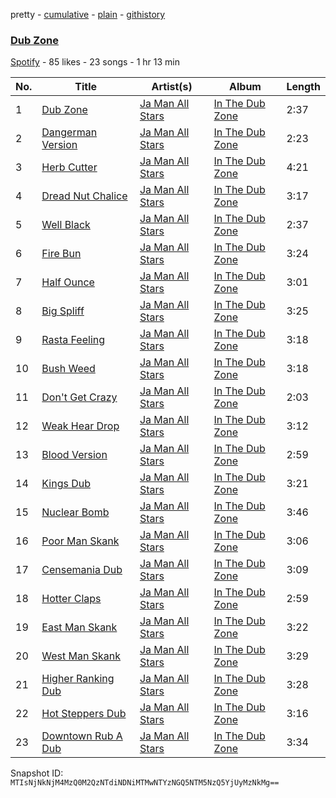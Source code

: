 pretty - [cumulative](/playlists/cumulative/0qNxhUDMiSLrSdTCYD87qn.md) - [plain](/playlists/plain/0qNxhUDMiSLrSdTCYD87qn) - [githistory](https://github.githistory.xyz/mackorone/spotify-playlist-archive/blob/main/playlists/plain/0qNxhUDMiSLrSdTCYD87qn)

### [Dub Zone](https://open.spotify.com/playlist/0qNxhUDMiSLrSdTCYD87qn)

> 

[Spotify](https://open.spotify.com/user/spotify) - 85 likes - 23 songs - 1 hr 13 min

| No. | Title | Artist(s) | Album | Length |
|---|---|---|---|---|
| 1 | [Dub Zone](https://open.spotify.com/track/5kU5irECPZ1tqct2Gjx7hQ) | [Ja Man All Stars](https://open.spotify.com/artist/0lhz2yrMdqRR2mGExicSuS) | [In The Dub Zone](https://open.spotify.com/album/2uu6AxfA9UEp4JCZMi05i7) | 2:37 |
| 2 | [Dangerman Version](https://open.spotify.com/track/6lvxpNyrtxG5QT3PsPQUlO) | [Ja Man All Stars](https://open.spotify.com/artist/0lhz2yrMdqRR2mGExicSuS) | [In The Dub Zone](https://open.spotify.com/album/2uu6AxfA9UEp4JCZMi05i7) | 2:23 |
| 3 | [Herb Cutter](https://open.spotify.com/track/2i65SpTFSN1bU4OqqjPeVO) | [Ja Man All Stars](https://open.spotify.com/artist/0lhz2yrMdqRR2mGExicSuS) | [In The Dub Zone](https://open.spotify.com/album/2uu6AxfA9UEp4JCZMi05i7) | 4:21 |
| 4 | [Dread Nut Chalice](https://open.spotify.com/track/5zQpRmspTac05XccIzpPZ3) | [Ja Man All Stars](https://open.spotify.com/artist/0lhz2yrMdqRR2mGExicSuS) | [In The Dub Zone](https://open.spotify.com/album/2uu6AxfA9UEp4JCZMi05i7) | 3:17 |
| 5 | [Well Black](https://open.spotify.com/track/2cry7z7uf2xpE2vNwZw82D) | [Ja Man All Stars](https://open.spotify.com/artist/0lhz2yrMdqRR2mGExicSuS) | [In The Dub Zone](https://open.spotify.com/album/2uu6AxfA9UEp4JCZMi05i7) | 2:37 |
| 6 | [Fire Bun](https://open.spotify.com/track/65jENMVL05ENAWIqScogJw) | [Ja Man All Stars](https://open.spotify.com/artist/0lhz2yrMdqRR2mGExicSuS) | [In The Dub Zone](https://open.spotify.com/album/2uu6AxfA9UEp4JCZMi05i7) | 3:24 |
| 7 | [Half Ounce](https://open.spotify.com/track/7GXaL6soSFmMIlIIlmVAYb) | [Ja Man All Stars](https://open.spotify.com/artist/0lhz2yrMdqRR2mGExicSuS) | [In The Dub Zone](https://open.spotify.com/album/2uu6AxfA9UEp4JCZMi05i7) | 3:01 |
| 8 | [Big Spliff](https://open.spotify.com/track/1uDUnP56AfAv6ZtnT3hy27) | [Ja Man All Stars](https://open.spotify.com/artist/0lhz2yrMdqRR2mGExicSuS) | [In The Dub Zone](https://open.spotify.com/album/2uu6AxfA9UEp4JCZMi05i7) | 3:25 |
| 9 | [Rasta Feeling](https://open.spotify.com/track/22qb6FoIyS5bCg4zlT1omI) | [Ja Man All Stars](https://open.spotify.com/artist/0lhz2yrMdqRR2mGExicSuS) | [In The Dub Zone](https://open.spotify.com/album/2uu6AxfA9UEp4JCZMi05i7) | 3:18 |
| 10 | [Bush Weed](https://open.spotify.com/track/4rxk443ZAuFTqP8bUcC2Xh) | [Ja Man All Stars](https://open.spotify.com/artist/0lhz2yrMdqRR2mGExicSuS) | [In The Dub Zone](https://open.spotify.com/album/2uu6AxfA9UEp4JCZMi05i7) | 3:18 |
| 11 | [Don't Get Crazy](https://open.spotify.com/track/4c2hmX45AVCMbR1YCkMCHN) | [Ja Man All Stars](https://open.spotify.com/artist/0lhz2yrMdqRR2mGExicSuS) | [In The Dub Zone](https://open.spotify.com/album/2uu6AxfA9UEp4JCZMi05i7) | 2:03 |
| 12 | [Weak Hear Drop](https://open.spotify.com/track/0fwnpWrND8K2mAwz05Dv9s) | [Ja Man All Stars](https://open.spotify.com/artist/0lhz2yrMdqRR2mGExicSuS) | [In The Dub Zone](https://open.spotify.com/album/2uu6AxfA9UEp4JCZMi05i7) | 3:12 |
| 13 | [Blood Version](https://open.spotify.com/track/0XxodQJpWBntYOR3HhqZh3) | [Ja Man All Stars](https://open.spotify.com/artist/0lhz2yrMdqRR2mGExicSuS) | [In The Dub Zone](https://open.spotify.com/album/2uu6AxfA9UEp4JCZMi05i7) | 2:59 |
| 14 | [Kings Dub](https://open.spotify.com/track/1Ec1qJNArftNWXREahBwRU) | [Ja Man All Stars](https://open.spotify.com/artist/0lhz2yrMdqRR2mGExicSuS) | [In The Dub Zone](https://open.spotify.com/album/2uu6AxfA9UEp4JCZMi05i7) | 3:21 |
| 15 | [Nuclear Bomb](https://open.spotify.com/track/6YDPWhnJ9zwwyIeaJhSOQa) | [Ja Man All Stars](https://open.spotify.com/artist/0lhz2yrMdqRR2mGExicSuS) | [In The Dub Zone](https://open.spotify.com/album/2uu6AxfA9UEp4JCZMi05i7) | 3:46 |
| 16 | [Poor Man Skank](https://open.spotify.com/track/76huRykdxr6ClXzX0OlXXa) | [Ja Man All Stars](https://open.spotify.com/artist/0lhz2yrMdqRR2mGExicSuS) | [In The Dub Zone](https://open.spotify.com/album/2uu6AxfA9UEp4JCZMi05i7) | 3:06 |
| 17 | [Censemania Dub](https://open.spotify.com/track/5Ac6ctM4dnWanEyWfAAouz) | [Ja Man All Stars](https://open.spotify.com/artist/0lhz2yrMdqRR2mGExicSuS) | [In The Dub Zone](https://open.spotify.com/album/2uu6AxfA9UEp4JCZMi05i7) | 3:09 |
| 18 | [Hotter Claps](https://open.spotify.com/track/6IqkBdLuKfa090TOAs0VzN) | [Ja Man All Stars](https://open.spotify.com/artist/0lhz2yrMdqRR2mGExicSuS) | [In The Dub Zone](https://open.spotify.com/album/2uu6AxfA9UEp4JCZMi05i7) | 2:59 |
| 19 | [East Man Skank](https://open.spotify.com/track/5GhEJvaloUUfoHPu7E56SV) | [Ja Man All Stars](https://open.spotify.com/artist/0lhz2yrMdqRR2mGExicSuS) | [In The Dub Zone](https://open.spotify.com/album/2uu6AxfA9UEp4JCZMi05i7) | 3:22 |
| 20 | [West Man Skank](https://open.spotify.com/track/2JQoxP8Pxk4LPYvdDLGIRv) | [Ja Man All Stars](https://open.spotify.com/artist/0lhz2yrMdqRR2mGExicSuS) | [In The Dub Zone](https://open.spotify.com/album/2uu6AxfA9UEp4JCZMi05i7) | 3:29 |
| 21 | [Higher Ranking Dub](https://open.spotify.com/track/4qbppcMCFGTI2HmKW1NUFs) | [Ja Man All Stars](https://open.spotify.com/artist/0lhz2yrMdqRR2mGExicSuS) | [In The Dub Zone](https://open.spotify.com/album/2uu6AxfA9UEp4JCZMi05i7) | 3:28 |
| 22 | [Hot Steppers Dub](https://open.spotify.com/track/1dKvSG2vDybSHm2gLgRx1O) | [Ja Man All Stars](https://open.spotify.com/artist/0lhz2yrMdqRR2mGExicSuS) | [In The Dub Zone](https://open.spotify.com/album/2uu6AxfA9UEp4JCZMi05i7) | 3:16 |
| 23 | [Downtown Rub A Dub](https://open.spotify.com/track/7szDp0qv8ZOXRy4PyOwqBB) | [Ja Man All Stars](https://open.spotify.com/artist/0lhz2yrMdqRR2mGExicSuS) | [In The Dub Zone](https://open.spotify.com/album/2uu6AxfA9UEp4JCZMi05i7) | 3:34 |

Snapshot ID: `MTIsNjNkNjM4MzQ0M2QzNTdiNDNiMTMwNTYzNGQ5NTM5NzQ5YjUyMzNkMg==`
